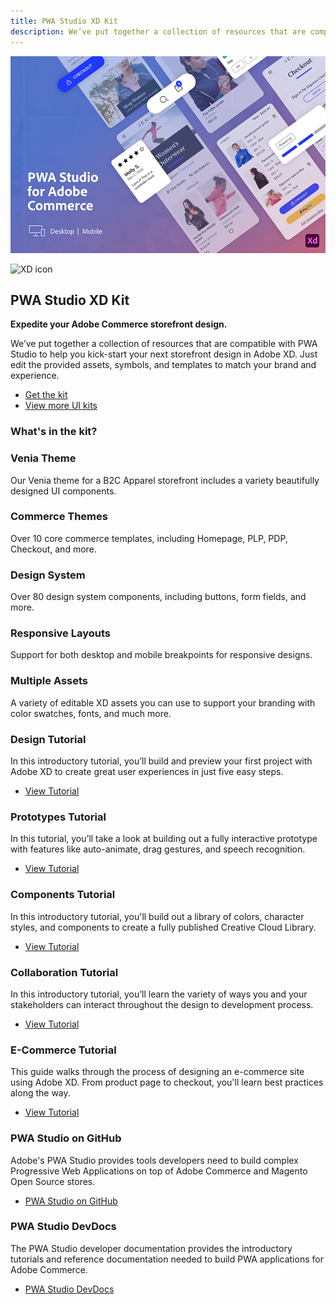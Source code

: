 ```yaml
---
title: PWA Studio XD Kit
description: We’ve put together a collection of resources that are compatible with PWA Studio to help you kick-start your next storefront design in Adobe XD.
---
```


<Hero slots="image, icon, heading, text1, text2, buttons" variant="halfwidth" />

![Adobe Commerce XD Kit](./images/Commerce-xdkit-home.png)

![XD icon](https://adobe.io/shared/icons/xd_appicon_64.svg)

## PWA Studio XD Kit

**Expedite your Adobe Commerce storefront design.**

We’ve put together a collection of resources that are compatible with PWA Studio to help you kick-start your next storefront design in Adobe XD.
Just edit the provided assets, symbols, and templates to match your brand and experience.

* [Get the kit](/pwa-studio-uikit-venia-v1.0.xd)
* [View more UI kits](https://www.adobe.com/products/xd/features/ui-kits.html)


<TitleBlock slots="heading" width="100%" theme="light" />

### What's in the kit?

<TextBlock slots="heading, text" width="33%" theme="light" isCentered />

### Venia Theme

Our Venia theme for a B2C Apparel storefront includes a variety beautifully designed UI components.

<TextBlock slots="heading, text" width="33%" theme="light" isCentered />

### Commerce Themes

Over 10 core commerce templates, including Homepage, PLP, PDP, Checkout, and more.

<TextBlock slots="heading, text" width="33%" theme="light" isCentered />

### Design System

Over 80 design system components, including buttons, form fields, and more.

<TextBlock slots="heading, text" width="50%" theme="light" isCentered />

### Responsive Layouts

Support for both desktop and mobile breakpoints for responsive designs.

<TextBlock slots="heading, text" theme="light" width="50%" isCentered />

### Multiple Assets

A variety of editable XD assets you can use to support your branding with color swatches, fonts, and much more.
<br/>

<TextBlock slots="heading, text, buttons" width="33%" theme="dark" isCentered/>

### Design Tutorial

In this introductory tutorial, you’ll build and preview your first project with Adobe XD to create great user experiences in just five easy steps.

* [View Tutorial](https://www.adobe.com/products/xd/learn/get-started-xd-design.html)

<TextBlock slots="heading, text, buttons" width="33%" theme="dark" isCentered />

### Prototypes Tutorial

In this tutorial, you’ll take a look at building out a fully interactive prototype with features like auto-animate, drag gestures, and speech recognition.

* [View Tutorial](https://www.adobe.com/products/xd/learn/get-started-xd-prototype.html)

<TextBlock slots="heading, text, buttons" width="33%" theme="dark" isCentered/>

### Components Tutorial

In this introductory tutorial, you'll build out a library of colors, character styles, and components to create a fully published Creative Cloud Library.

* [View Tutorial](https://www.adobe.com/products/xd/learn/get-started-xd-components-libraries.html)

<TextBlock slots="heading, text, buttons" width="50%" theme="dark" isCentered/>

### Collaboration Tutorial

In this introductory tutorial, you’ll learn the variety of ways you and your stakeholders can interact throughout the design to development process.

* [View Tutorial](https://www.adobe.com/products/xd/learn/get-started-xd-collaboration.html)

<TextBlock slots="heading, text, buttons" width="50%" theme="dark" isCentered/>

### E-Commerce Tutorial

This guide walks through the process of designing an e-commerce site using Adobe XD. From product page to checkout, you'll learn best practices along the way.

* [View Tutorial](https://www.adobe.com/products/xd/learn/design/layout/ecommerce-website-design.html)


<TextBlock slots="heading, text, buttons" width="50%" theme="light" isCentered/>

### PWA Studio on GitHub

Adobe's PWA Studio provides tools developers need to build complex Progressive Web Applications on top of Adobe Commerce and Magento Open Source stores.

* [PWA Studio on GitHub](https://github.com/magento/pwa-studio)


<TextBlock slots="heading, text, buttons" width="50%" theme="light" isCentered/>

### PWA Studio DevDocs

The PWA Studio developer documentation provides the introductory tutorials and reference documentation needed to build PWA applications for Adobe Commerce.

* [PWA Studio DevDocs](https://magento.github.io/pwa-studio/)
